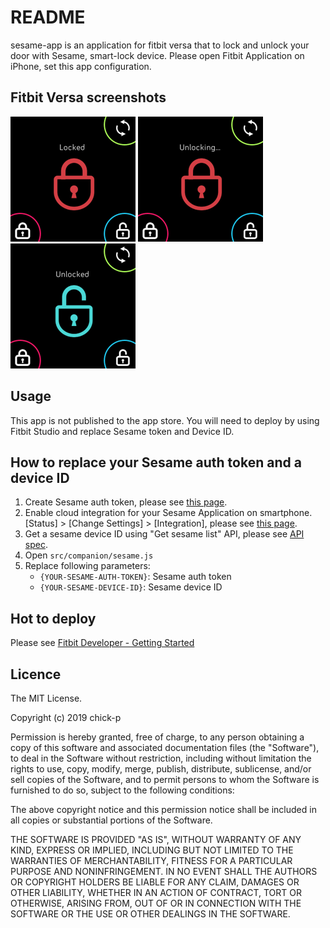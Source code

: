 # README
sesame-app is an application for fitbit versa that to lock and unlock your door with Sesame, smart-lock device.
Please open Fitbit Application on iPhone, set this app configuration.

## Fitbit Versa screenshots
![](images/versa-locked.png) ![](images/versa-unlocking.png) ![](images/versa-unlocked.png) 

## Usage
This app is not published to the app store.
You will need to deploy by using Fitbit Studio and replace Sesame token and Device ID.

## How to replace your Sesame auth token and a device ID
1. Create Sesame auth token, please see [this page](https://docs.candyhouse.co/#authentication).
2. Enable cloud integration for your Sesame Application on smartphone.  
   [Status] > [Change Settings] > [Integration], please see [this page](https://docs.candyhouse.co/#before-you-start). 
2. Get a sesame device ID using "Get sesame list" API, please see [API spec](https://docs.candyhouse.co/#get-sesame-list).
3. Open `src/companion/sesame.js`
4. Replace following parameters: 
   * `{YOUR-SESAME-AUTH-TOKEN}`: Sesame auth token
   * `{YOUR-SESAME-DEVICE-ID}`: Sesame device ID

## Hot to deploy
Please see [Fitbit Developer - Getting Started](https://dev.fitbit.com/getting-started/)

## Licence
The MIT License.

Copyright (c) 2019 chick-p

Permission is hereby granted, free of charge, to any person obtaining a copy of this software and associated documentation files (the "Software"), to deal in the Software without restriction, including without limitation the rights to use, copy, modify, merge, publish, distribute, sublicense, and/or sell copies of the Software, and to permit persons to whom the Software is furnished to do so, subject to the following conditions:

The above copyright notice and this permission notice shall be included in all copies or substantial portions of the Software.

THE SOFTWARE IS PROVIDED "AS IS", WITHOUT WARRANTY OF ANY KIND, EXPRESS OR IMPLIED, INCLUDING BUT NOT LIMITED TO THE WARRANTIES OF MERCHANTABILITY, FITNESS FOR A PARTICULAR PURPOSE AND NONINFRINGEMENT. IN NO EVENT SHALL THE AUTHORS OR COPYRIGHT HOLDERS BE LIABLE FOR ANY CLAIM, DAMAGES OR OTHER LIABILITY, WHETHER IN AN ACTION OF CONTRACT, TORT OR OTHERWISE, ARISING FROM, OUT OF OR IN CONNECTION WITH THE SOFTWARE OR THE USE OR OTHER DEALINGS IN THE SOFTWARE.
